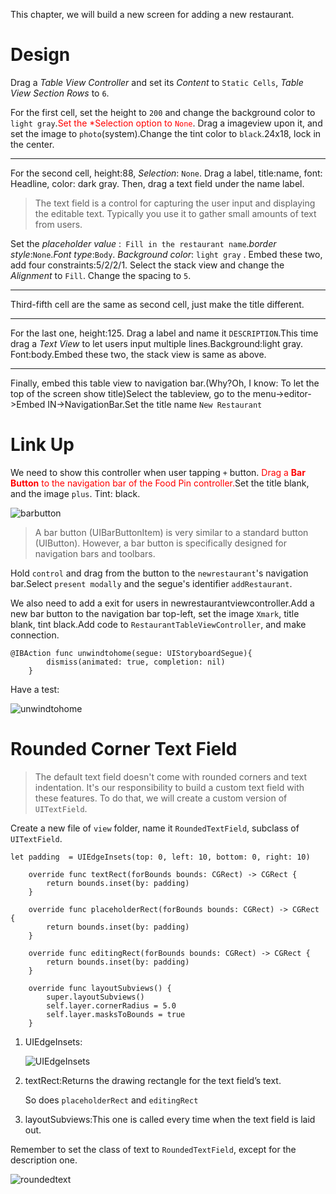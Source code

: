 This chapter, we will build a new screen for adding a new restaurant.

# Design

Drag a *Table View Controller* and set its *Content* to `Static Cells`, *Table View Section* *Rows* to `6`.

For the first cell, set the height to `200` and change the background color to `light gray`.<font color = "red">Set the *Selection option to `None`</font>. Drag a imageview upon it, and set the image to `photo`(system).Change the tint color to `black`.24x18, lock in the center.

---

For the second cell, height:88, *Selection*: `None`. Drag a label, title:name, font: Headline, color: dark gray. Then, drag a text field under the name label.

> The text field is a control for capturing the user input and displaying the editable text. Typically you use it to gather small amounts of text from users.

Set the *placeholder value* :` Fill in the restaurant name`.*border style*:`None`.*Font type*:`Body`. *Background color*: `light gray` . Embed these two, add four constraints:5/2/2/1. Select the stack view and change the *Alignment* to `Fill`. Change the spacing to `5`.

---

Third-fifth cell are the same as second cell, just make the title different.

---

For the last one, height:125. Drag a label and name it `DESCRIPTION`.This time drag a *Text View* to let users input multiple lines.Background:light gray. Font:body.Embed these two, the stack view is same as above.

---

Finally, embed this table view to navigation bar.(Why?Oh, I know: To let the top of the screen show title)Select the tableview, go to the menu->editor->Embed IN->NavigationBar.Set the title name `New Restaurant`

# Link Up

We need to show this controller when user tapping `+` button. <font color = "red">Drag a **Bar Button** to the navigation bar of the Food Pin controller.</font>Set the title blank, and the image `plus`. Tint: black.

![barbutton](graph/barbutton.png)

> A bar button (UIBarButtonItem) is very similar to a standard button (UIButton). However, a bar button is specifically designed for navigation bars and toolbars.
>

Hold `control` and drag from the button to the `newrestaurant`'s navigation bar.Select `present modally` and the segue's identifier `addRestaurant`.

We also need to add a exit for users in newrestaurantviewcontroller.Add a new bar button   to the navigation bar top-left, set the image `Xmark`, title blank, tint black.Add code to `RestaurantTableViewController`, and make connection.

```sw
@IBAction func unwindtohome(segue: UIStoryboardSegue){
        dismiss(animated: true, completion: nil)
    }
```

Have a test:

![unwindtohome](graph/unwindtohome.gif)

# Rounded Corner Text Field

> The default text field doesn't come with rounded corners and text indentation. It's our responsibility to build a custom text field with these features. To do that, we will create a custom version of `UITextField`.

Create a new file of `view` folder, name it `RoundedTextField`, subclass of `UITextField`.

```sw
let padding  = UIEdgeInsets(top: 0, left: 10, bottom: 0, right: 10)
    
    override func textRect(forBounds bounds: CGRect) -> CGRect {
        return bounds.inset(by: padding)
    }
    
    override func placeholderRect(forBounds bounds: CGRect) -> CGRect {
        return bounds.inset(by: padding)
    }
    
    override func editingRect(forBounds bounds: CGRect) -> CGRect {
        return bounds.inset(by: padding)
    }
    
    override func layoutSubviews() {
        super.layoutSubviews()
        self.layer.cornerRadius = 5.0
        self.layer.masksToBounds = true
    }
```

1. UIEdgeInsets:

   ![UIEdgeInsets](graph/UIEdgeInsets.png)

2. textRect:Returns the drawing rectangle for the text field’s text.

   So does `placeholderRect` and `editingRect`

3. layoutSubviews:This one  is called every time when the text field is laid out.



Remember to set the class of text to `RoundedTextField`, except for the description one.

![roundedtext](graph/roundedtext.jpg)





















